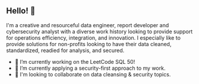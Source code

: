## Hello! 👋

I'm a creative and resourceful data engineer, report developer and cybersecurity analyst with a diverse work history looking to provide support for operations efficiency, integration, and innovation.
I especially like to provide solutions for non-profits looking to have their data cleaned, standardized, readied for analysis, and secured.

- 🔭 I’m currently working on the LeetCode SQL 50!
- 🌱 I’m currently applying a security-first approach to my work.
- 👯 I'm looking to collaborate on data cleansing & security topics.

